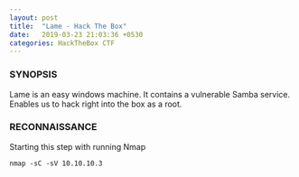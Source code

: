 ```yaml
---
layout: post
title:  "Lame - Hack The Box"
date:   2019-03-23 21:03:36 +0530
categories: HackTheBox CTF
---
```


### SYNOPSIS 
Lame is an easy windows machine. It contains a vulnerable Samba service.
Enables us to hack right into the box as a root.

### RECONNAISSANCE
Starting this step with running Nmap
```
nmap -sC -sV 10.10.10.3
```
 